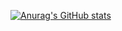 [![Anurag's GitHub stats](https://github-readme-stats.vercel.app/api?mnurisso=anuraghazra)](https://github.com/anuraghazra/github-readme-stats)